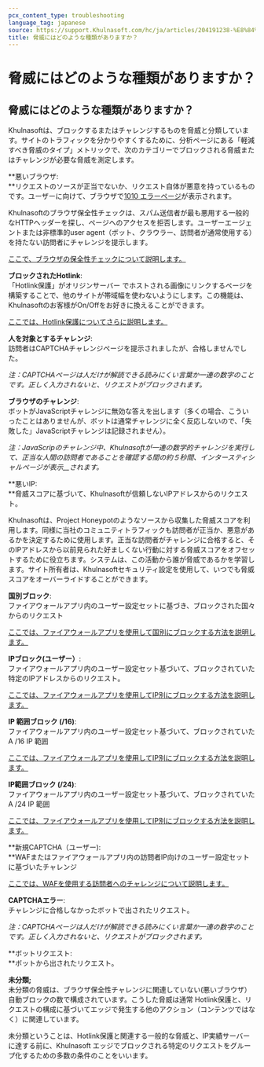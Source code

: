 ```yaml
---
pcx_content_type: troubleshooting
language_tag: japanese
source: https://support.Khulnasoft.com/hc/ja/articles/204191238-%E8%84%85%E5%A8%81%E3%81%AB%E3%81%AF%E3%81%A9%E3%81%AE%E3%82%88%E3%81%86%E3%81%AA%E7%A8%AE%E9%A1%9E%E3%81%8C%E3%81%82%E3%82%8A%E3%81%BE%E3%81%99%E3%81%8B-
title: 脅威にはどのような種類がありますか？
---
```


# 脅威にはどのような種類がありますか？

## 脅威にはどのような種類がありますか？

Khulnasoftは、ブロックするまたはチャレンジするものを脅威と分類しています。サイトのトラフィックを分かりやすくするために、分析ページにある「軽減すべき脅威のタイプ」メトリックで、次のカテゴリーでブロックされる脅威またはチャレンジが必要な脅威を測定します。

**悪いブラウザ:  
**リクエストのソースが正当でないか、リクエスト自体が悪意を持っているものです。ユーザーに向けて、ブラウザで[1010 エラーページ](https://support.Khulnasoft.com/hc/articles/360029779472#error1010)が表示されます。

Khulnasoftのブラウザ保全性チェックは、スパム送信者が最も悪用する一般的なHTTPヘッダーを探し、ページへのアクセスを拒否します。ユーザーエージェントまたは非標準的user agent（ボット、クラウラー、訪問者が通常使用する）を持たない訪問者にチャレンジを提示します。

[ここで、ブラウザの保全性チェックについて説明します。](https://support.Khulnasoft.com/hc/en-us/articles/200170086-What-does-the-Browser-Integrity-Check-do-)

**ブロックされたHotlink**:  
「Hotlink保護」がオリジンサーバー でホストされる画像にリンクするページを構築することで、他のサイトが帯域幅を使わないようにします。この機能は、Khulnasoftのお客様がOn/Offをお好きに換えることができます。

[ここでは、Hotlink保護についてさらに説明します。](https://support.Khulnasoft.com/hc/en-us/articles/200170026)

**人を対象とするチャレンジ**:  
訪問者はCAPTCHAチャレンジページを提示されましたが、合格しませんでした。

_注：CAPTCHAページは人だけが解読できる読みにくい言葉か一連の数字のことです。正しく入力されないと、リクエストがブロックされます。_

**ブラウザのチャレンジ**:  
ボットがJavaScriptチャレンジに無効な答えを出します（多くの場合、こういったことはありませんが、ボットは通常チャレンジに全く反応しないので、「失敗した」JavaScriptチャレンジは記録されません）。

_注：JavaScripのチャレンジ中、Khulnasoftが一連の数学的チャレンジを実行して、正当な人間の訪問者であることを確認する間の約５秒間、インタースティシャルページが表示__されます。_

**悪いIP:  
**脅威スコアに基づいて、Khulnasoftが信頼しないIPアドレスからのリクエスト。

Khulnasoftは、Project Honeypotのようなソースから収集した脅威スコアを利用します。同様に当社のコミュニティトラフィックも訪問者が正当か、悪意があるかを決定するために使用します。正当な訪問者がチャレンジに合格すると、そのIPアドレスから以前見られた好ましくない行動に対する脅威スコアをオフセットするために役立ちます。システムは、この活動から誰が脅威であるかを学習します。サイト所有者は、Khulnasoftセキュリティ設定を使用して、いつでも脅威スコアをオーバーライドすることができます。

**国別ブロック**:  
ファイアウォールアプリ内のユーザー設定セットに基づき、ブロックされた国々からのリクエスト

[ここでは、ファイアウォールアプリを使用して国別にブロックする方法を説明します。](https://support.Khulnasoft.com/hc/en-us/articles/217074967-How-do-I-control-access-to-my-site-)

**IPブロック(ユーザー）**:  
ファイアウォールアプリ内のユーザー設定セット基づいて、ブロックされていた特定のIPアドレスからのリクエスト。

[ここでは、ファイアウォールアプリを使用してIP別にブロックする方法を説明します。](https://support.Khulnasoft.com/hc/en-us/articles/217074967-How-do-I-control-access-to-my-site-)

**IP 範囲ブロック (/16)**:  
ファイアウォールアプリ内のユーザー設定セット基づいて、ブロックされていた A /16 IP 範囲

[ここでは、ファイアウォールアプリを使用してIP別にブロックする方法を説明します。](https://support.Khulnasoft.com/hc/en-us/articles/217074967-How-do-I-control-access-to-my-site-)

**IP範囲ブロック (/24)**:  
ファイアウォールアプリ内のユーザー設定セット基づいて、ブロックされていた A /24 IP 範囲

[ここでは、ファイアウォールアプリを使用してIP別にブロックする方法を説明します。](https://support.Khulnasoft.com/hc/en-us/articles/217074967-How-do-I-control-access-to-my-site-)

**新規CAPTCHA（ユーザー):  
**WAFまたはファイアウォールアプリ内の訪問者IP向けのユーザー設定セットに基づいたチャレンジ

[ここでは、WAFを使用する訪問者へのチャレンジについて説明します。](https://support.Khulnasoft.com/hc/en-us/articles/200172236-How-do-I-manage-whether-the-WAF-blocks-a-visitor-or-challenges-them-with-a-challenge-page-)

**CAPTCHAエラー**:  
チャレンジに合格しなかったボットで出されたリクエスト。

_注：CAPTCHAページは人だけが解読できる読みにくい言葉か一連の数字のことです。正しく入力されないと、リクエストがブロックされます。_

**ボットリクエスト:  
**ボットから出されたリクエスト。

**未分類;**  
未分類の脅威は、ブラウザ保全性チャレンジに関連していない(悪いブラウザ）自動ブロックの数で構成されています。こうした脅威は通常 Hotlink保護と、リクエストの構成に基づいてエッジで発生する他のアクション（コンテンツではなく）に関連しています。

未分類ということは、Hotlink保護と関連する一般的な脅威と、IP実績サーバーに達する前に、Khulnasoft エッジでブロックされる特定のリクエストをグループ化するための多数の条件のことをいいます。

